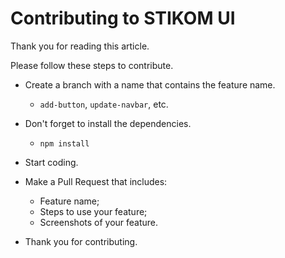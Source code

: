 # Contributing to STIKOM UI

Thank you for reading this article.

Please follow these steps to contribute.

- Create a branch with a name that contains the feature name.

  - `add-button`, `update-navbar`, etc.

- Don't forget to install the dependencies.

  - `npm install`

- Start coding.

- Make a Pull Request that includes:

  - Feature name;
  - Steps to use your feature;
  - Screenshots of your feature.

- Thank you for contributing.
